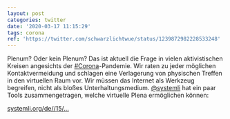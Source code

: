 ```yaml
---
layout: post
categories: twitter
date: '2020-03-17 11:15:29'
tags: corona
ref: 'https://twitter.com/schwarzlichtwue/status/1239872982228533248'
---
```

Plenum? Oder kein Plenum? Das ist aktuell die Frage in vielen aktivistischen Kreisen angesichts der [#Corona](/t/corona)-Pandemie. 
Wir raten zu jeder möglichen Kontaktvermeidung und schlagen eine Verlagerung von physischen Treffen in den virtuellen Raum vor. Wir müssen das Internet als Werkzeug begreifen, nicht als bloßes Unterhaltungsmedium. 
[@systemli](https://twitter.com/systemli) hat ein paar Tools zusammengetragen, welche virtuelle Plena ermöglichen können:

[systemli.org/de//15/…](https://www.systemli.org/de//15/solidarische-infrastruktur.html) 